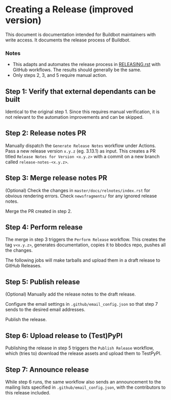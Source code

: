 # Creating a Release (improved version)

This document is documentation intended for Buildbot maintainers with write access.
It documents the release process of Buildbot.

### Notes
* This adapts and automates the release process in [RELEASING.rst](./RELEASING.rst) with GitHub workflows. The results should generally be the same.
* Only steps 2, 3, and 5 require manual action.

## Step 1: Verify that external dependants can be built

Identical to the original step 1. Since this requires manual verification, it is not relevant to the automation improvements and can be skipped.

## Step 2: Release notes PR

Manually dispatch the `Generate Release Notes` workflow under Actions. Pass a new release version `x.y.z` (eg. 3.13.1) as input. This creates a PR titled `Release Notes for Version <x.y.z>` with a commit on a new branch called `release-notes-<x.y.z>`.

## Step 3: Merge release notes PR

(Optional) Check the changes in `master/docs/relnotes/index.rst` for obvious rendering errors. Check `newsfragments/` for any ignored release notes.

Merge the PR created in step 2.

## Step 4: Perform release

The merge in step 3 triggers the `Perform Release` workflow. This creates the tag `v<x.y.z>`, generates documentation, copies it to bbodcs repo, pushes all the changes. 

The following jobs will make tarballs and upload them in a draft release to GitHub Releases. 

## Step 5: Publish release

(Optional) Manually add the release notes to the draft release.

Configure the email settings in `.github/email_config.json` so that step 7 sends to the desired email addresses. 

Publish the release.

## Step 6: Upload release to (Test)PyPI

Publishing the release in step 5 triggers the `Publish Release` workflow, which (tries to) download the release assets and upload them to TestPyPI.

## Step 7: Announce release

While step 6 runs, the same workflow also sends an announcement to the mailing lists specified in `.github/email_config.json`, with the contributors to this release included.